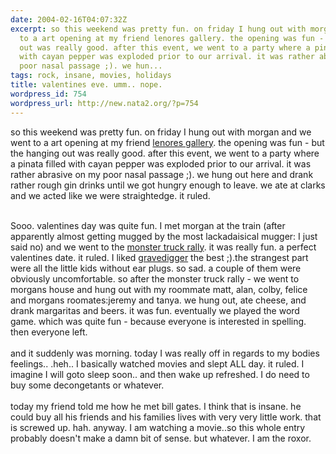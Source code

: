 ```yaml
---
date: 2004-02-16T04:07:32Z
excerpt: so this weekend was pretty fun. on friday I hung out with morgan and we went
  to a art opening at my friend lenores gallery. the opening was fun - but the hanging
  out was really good. after this event, we went to a party where a pinata filled
  with cayan pepper was exploded prior to our arrival. it was rather abrasive on my
  poor nasal passage ;). we hun...
tags: rock, insane, movies, holidays
title: valentines eve. umm.. nope.
wordpress_id: 754
wordpress_url: http://new.nata2.org/?p=754
---
```


so this weekend was pretty fun. on friday I hung out with morgan and we went to a art opening at my friend <a href="http://www.redrocketgallery.com">lenores gallery</a>. the opening was fun - but the hanging out was really good. after this event, we went to a party where a pinata filled with cayan pepper was exploded prior to our arrival. it was rather abrasive on my poor nasal passage ;). we hung out here and drank rather rough gin drinks until we got hungry enough to leave. we ate at clarks and we acted like we were straightedge. it ruled.<Br><br/>

Sooo. valentines day was quite fun. I met morgan at the train (after apparently almost getting mugged by the most lackadaisical mugger: I just said no) and we went to the <A href="http://nata2.info/?path=pictures%2Fholidays%2Fvalentines_04">monster truck rally</a>. it was really fun. a perfect valentines date. it ruled. I liked <a href="http://www.gravedigger.com">gravedigger</a> the best ;).the strangest part were all the little kids without ear plugs. so sad. a couple of them were obviously uncomfortable. so after the monster truck rally - we went to morgans house and hung out with my roommate matt, alan, colby, felice and morgans roomates:jeremy and tanya. we hung out, ate cheese, and drank margaritas and beers. it was fun. eventually we played the word game. which was quite fun - because everyone is interested in spelling. then everyone left. <Br><br/>and it suddenly was morning. today I was really off in regards to my bodies feelings.. .heh.. I basically watched movies and slept ALL day. it ruled. I imagine I will goto sleep soon.. and then wake up refreshed. I do need to buy some decongetants or whatever. <Br><br/>today my friend told me how he met bill gates. I think that is insane. he could buy all his friends and his families lives with very very little work. that is screwed up. hah. anyway. I am watching a movie..so this whole entry probably doesn't make a damn bit of sense. but whatever. I am the roxor.

